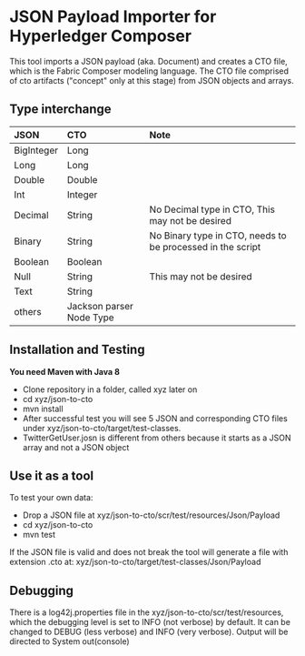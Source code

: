 # JSON Payload Importer for Hyperledger Composer   
This tool imports a JSON payload (aka. Document) and creates a CTO file, which is the Fabric Composer modeling language. The CTO file comprised of cto artifacts ("concept" only at this stage) from JSON objects and arrays.

## Type interchange ##


| JSON|CTO|Note |
|:--|:----|:---|
|BigInteger|Long| |
|Long|Long| |
| Double| Double |  |
|Int|Integer| |
|Decimal|String| No Decimal type in CTO, This may not be desired|
|Binary|String| No Binary type in CTO, needs to be processed in the script|
|Boolean|Boolean| |
|Null|String|This may not be desired|
|Text|String| |
|others|Jackson parser Node Type| |

## Installation and Testing ##

__You need Maven with Java 8__

 *  Clone repository in a folder, called xyz later on
 *  cd xyz/json-to-cto
 *  mvn install
 *  After successful test you will see 5 JSON and corresponding CTO files  under xyz/json-to-cto/target/test-classes.
 *  TwitterGetUser.josn is different from others because it starts as a JSON array and not a JSON object
 
 ## Use it as a tool ##
 To test your own data:
 
  * Drop a JSON file at  xyz/json-to-cto/scr/test/resources/Json/Payload
  * cd xyz/json-to-cto
  *  mvn test
 
  If the JSON file is valid and does not break the tool will generate a file with extension .cto at:  xyz/json-to-cto/target/test-classes/Json/Payload 
 ## Debugging ##
 There is a log42j.properties file in the xyz/json-to-cto/scr/test/resources, which the debugging level is set to INFO (not verbose) by default. It can be changed to DEBUG (less verbose) and INFO (very verbose). Output will be directed to System out(console)
 
